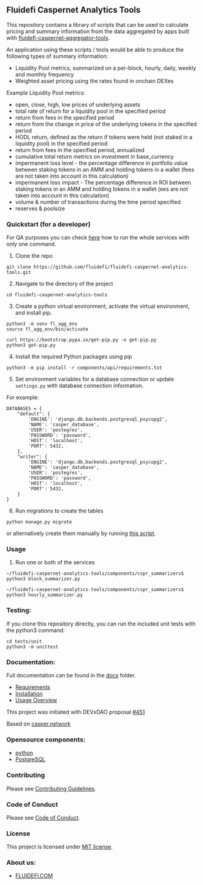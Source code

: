 ## Fluidefi Caspernet Analytics Tools

This repository contains a library of scripts that can be used to calculate pricing and summary information from the data aggregated by apps built with [fluidefi-caspernet-aggregator-tools](https://github.com/fluidefi/fluidefi-caspernet-aggregator-tools).

An application using these scripts / tools would be able to produce the following types of summary information:

- Liquidity Pool metrics, summarized on a per-block, hourly, daily, weekly and monthly frequency
- Weighted asset pricing using the rates found in onchain DEXes

Example Liquidity Pool metrics:
- open, close, high, low prices of underlying assets
- total rate of return for a liquidity pool in the specified period
- return from fees in the specified period
- return from the change in price of the underlying tokens in the specified period
- HODL return, defined as the return if tokens were held (not staked in a liquidity pool) in the specified period
- return from fees in the specified period, annualized
- cumulative total return metrics on investment in base_currency
- impermanent loss level - the percentage difference in portfolio value between staking tokens in an AMM and holding tokens in a wallet (fees are not taken
into account in this calculation)
- impermanent loss impact - The percentage difference in ROI between staking tokens in an AMM and holding tokens in a wallet (ees are not taken into
account in this calculation)
- volume & number of transactions during the time period specified
- reserves & poolsize

### Quickstart (for a developer)
For QA purposes you can check [here](./docs/USAGE_OVERVIEW.md) how to run the whole services with only one command.
1. Clone the repo
```
git clone https://github.com/fluidefi/fluidefi-caspernet-analytics-tools.git
```
2. Navigate to the directory of the project
```
cd fluidefi-caspernet-analytics-tools
```
3. Create a python virtual environment, activate the virtual environment, and install pip.
```
python3 -m venv fl_agg_env
source fl_agg_env/bin/activate

curl https://bootstrap.pypa.io/get-pip.py -o get-pip.py
python3 get-pip.py
```
4. Install the required Python packages using pip
``` 
python3 -m pip install -r components/api/requirements.txt
```
5. Set environment variables for a database connection or update `settings.py` with database connection information.

For example:
```
DATABASES = {
    "default": {
        'ENGINE': 'django.db.backends.postgresql_psycopg2',
        'NAME': 'casper_database',
        'USER': 'postegres',
        'PASSWORD': 'password',
        'HOST': 'localhost',
        'PORT': 5432,
    },
    "writer": {
        'ENGINE': 'django.db.backends.postgresql_psycopg2',
        'NAME': 'casper_database',
        'USER': 'postegres',
        'PASSWORD': 'password',
        'HOST': 'localhost',
        'PORT': 5432,
    }
}
```

6. Run migrations to create the tables
``` 
python manage.py migrate
```
or alternatively create them manually by running [this script](./docs/queries.sql).

### Usage

1. Run one or both of the services
``` 
~/fluidefi-caspernet-analytics-tools/components/cspr_summarizers$ python3 block_summarizer.py
```
```
~/fluidefi-caspernet-analytics-tools/components/cspr_summarizers$ python3 hourly_summarizer.py
```

### Testing:

If you clone this repository directly, you can run the included unit tests with the python3 command:
```
cd tests/unit
python3 -m unittest
```

### Documentation:

Full documentation can be found in the [docs](https://github.com/fluidefi/fluidefi-caspernet-analytics-tools/blob/main/docs/) folder.


* [Requirements](./docs/REQUIREMENTS.md)
* [Installation](./docs/INSTALLATION.md)
* [Usage Overview](./docs/USAGE_OVERVIEW.md)

This project was initiated with DEVxDAO proposal [#451](https://portal.devxdao.com/app/proposal/451)

Based on [casper.network](https://casper.network/en/network)

### Opensource components:
* [python](https://www.python.org/)
* [PostgreSQL](https://www.postgresql.org/)

### Contributing

Please see [Contributing Guidelines](https://github.com/fluidefi/fluidefi-caspernet-aggregator-tools/blob/main/CONTRIBUTING.md).

### Code of Conduct

Please see [Code of Conduct](https://github.com/fluidefi/fluidefi-caspernet-aggregator-tools/blob/main/CODE_OF_CONDUCT.md).

### License

This project is licensed under [MIT license](https://github.com/fluidefi/fluidefi-caspernet-aggregator-tools/blob/main/LICENSE.md).

### About us:
* [FLUIDEFI.COM](https://fluidefi.com/)

